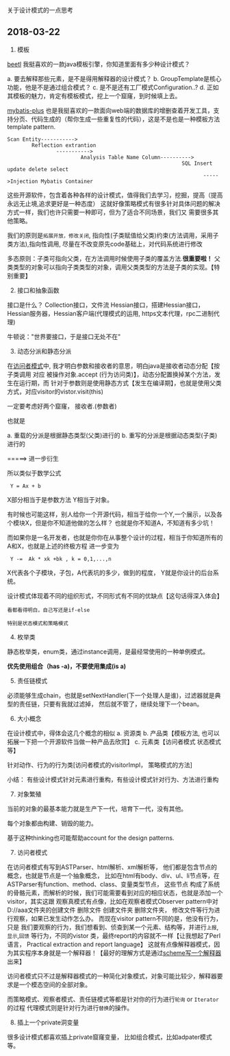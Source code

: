 关于设计模式的一点思考

## 2018-03-22

1. 模板

[beetl][1] 我挺喜欢的一款java模板引擎，你知道里面有多少种设计模式？

a. 要去解释那些元素，是不是得用解释器的设计模式？
b. GroupTemplate是核心功能，他是不是通过组合模式？
c. 是不是还有工厂模式Configuration..?
d. 正如其模板的魅力，肯定有模板模式，挖上一个窟窿，到时候填上去。


[mybatis-plus][2] 也是我挺喜欢的一款面向web端的数据库的增删查着开发工具，支持分页、代码生成的（帮你生成一些重复性的代码），这是不是也是一种模板方法template pattern.

    Scan Entity----------->
            Reflection extrantion
                    ----------->
                            Analysis Table Name Column---------->
                                                             SQL Insert update delete select 
                                                                    ----->Injection Mybatis Container

这些开源软件，包含着各种各样的设计模式，值得我们去学习，挖掘，提高（提高永远无止境,追求更好是一种态度）
这就好像策略模式有很多针对具体问题的解决方式一样，我们也许只需要一种即可，但为了适合不同场景，我们又
需要很多其他策略。

我们的原则是`拓展开放，修改关闭`, 指向性(子类赋值给父类)约束(方法调用，采用子类方法),指向性调用,
尽量在不改变原先code基础上，对代码系统进行修改

多态原则：子类可指向父类，在方法调用时候使用子类的覆盖方法.**很重要啦！**
父类类型的对象可以指向子类类型的对象，调用父类类型的方法是子类的实现。【特别重要】


2. 接口和抽象函数

接口是什么？ Collection接口，文件流
Hessian接口，搭建Hessian接口，Hessian服务器，Hessian客户端(代理模式的运用, https文本代理，rpc二进制代理)

牛顿说："世界要接口，于是接口无处不在"



3. 动态分派和静态分派

在[访问者模式][4]中, 我才明白参数和接收者的意思，明白java是接收者动态分配【按子类调用 对应 被操作对象.accept
(行为访问类)】，动态分配置换掉某个方法，发生在运行期，而
针对于参数则是使用静态方式【发生在编译期】，也就是使用父类方式，对应visitor的vistor.visit(this)

一定要考虑好两个窟窿， 接收者.\(参数者\)

也就是

a. 重载的分派是根据静态类型(父类)进行的
b. 重写的分派是根据动态类型(子类)进行的


=====> 进一步衍生


所以类似于数学公式

```
 Y = Ax + b
```

X部分相当于是参数方法
Y相当于对象。


有时候也可能这样，别人给你一个开源代码，相当于给你一个Y,一个展示，以及各个模块X，但是你不知道他做的怎么样？ 也就是你不知道A，不知道有多少坑！

而如果你是一名开发者，也就是你你在从事整个设计的过程，相当于你知道所有的A和X，也就是上述的终极方程
进一步变为

```
 Y -=  Ak * xk +bk , k = 0,1,...,n
```

X代表各个子模块，子包，A代表坑的多少，做到的程度， Y就是你设计的后台系统。

设计模式体现着不同的组织形式，不同形式有不同的优缺点【这句话得深入体会】

```
看都看得明白，自己写还是if-else

特别是状态模式和策略模式
```

4. 枚举类

静态枚举类，enum类，通过instance调用，是最经常使用的一种单例模式。

**优先使用组合（has -a)，不要使用集成(is a)**

5. 责任链模式

必须能够生成chain，也就是setNextHandler(下一个处理人是谁)，过滤器就是典型的责任链，只要有我就过滤掉，
然后就不管了，继续处理下一个bean。


6. 大小概念

在设计模式中，得体会这几个概念的相似
    a. 资源类
    b. 产品类【模板方法, 也可以拓展一下把一个开源软件当做一种产品去欣赏】
    c. 元素类【访问者模式  状态模式等】

针对动作、行为的行为类[访问者模式的visitorImpl， 策略模式的方法] 

小结： 有些设计模式针对元素进行重构，有些设计模式针对行为、方法进行重构

7. 对象繁殖

当前的对象的最基本能力就是生产下一代，培育下一代，没有其他。

每个对象都由构建、销毁的能力。

基于这种thinking也可能帮助account for the design patterns.

7. 访问者模式

在访问者模式有写到ASTParser、html解析、xml解析等， 他们都是包含节点的概念，也就是节点是一个抽象概念，
比如在html有body、div、ul、li节点等，在ASTParser有function、method、class、变量类型节点， 这些节点
构成了系统的骨骼元素，而解析的时候，我们可能需要看到对应的相应状态，也就是添加一个visitor，其实这跟
观察真模式有点像，比如在观察者模式Observer pattern中对D://aaa文件夹的创建文件 删除文件 创建文件夹 删除文件夹， 修改文件等行为进行观察，如果已发生动作怎么办。 而现在visitor pattern不同的是，他没有行为，只是
我们要观察的行为，我们想看到、侦查到某一个元素、结构等，并进行`上报`,`显示`,`回馈` 等行为，不同的vistor
类，最终report的内容就不一样【让我想起了Perl语言， Practical extraction and report language】
这就有点像解释器模式，因为其实程序本身就是一个解释器！【最好的理解方式是通过[scheme写一个解释器][5]出来】

访问者模式只不过是解释器模式的一种简化对象模式，对象可能比较少，解释器要求是一个模态空间的全部对象。

而策略模式、观察者模式、责任链模式等都是针对你的行为进行`轮询` or `Iterator`的过程
代理模式则是针对行为进行`替换`的操作。

8. 插上一个private洞变量

很多设计模式都喜欢插上private窟窿变量， 比如组合模式，比如adpater模式等。


[1]:http://ibeetl.com/guide/#beetl 
[2]:http://mp.baomidou.com/#/?id=%E7%AE%80%E4%BB%8B 
[3]:http://hessian.caucho.com/ 
[4]:https://blog.csdn.net/anxpp/article/details/51224293 
[5]:http://jueqingsizhe66.github.io/blog/2015/05/18/the-little-scheme-and-part-of-tss/ 
